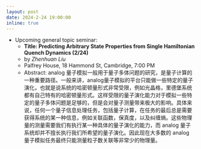 ```yaml
---
layout: post
date: 2024-2-24 19:00:00
inline: true
---
```


<!-- - Upcoming ML4Sci WG:
  - **Recent Advances in Explainable Clustering (6/22)**
  - by *Chengyuan Deng*
  - 29 Oxford St, Pierce Hall 213 Brooks Room, Cambridge 18 Hammond St, Cambridge
  - 7:30 PM: talk begins -->

- Upcoming general topic seminar:
  - **Title: Predicting Arbitrary State Properties from Single Hamiltonian Quench Dynamics (2/24)**
  - by *Zhenhuan Liu*
  - Palfrey House, 18 Hammond St, Cambridge, 7:00 PM
  - Abstract: analog 量子模拟一般用于量子多体问题的研究，是量子计算的一种重要路径。一般来讲，analog量子模拟的平台只能做一些特定的量子演化，也就是说系统的哈密顿量形式非常受限，例如光晶格，里德堡系统都有自己特有的哈密顿量形式。这样受限的量子演化能力对于模拟一些特定的量子多体问题是足够的，但是会对量子测量带来极大的影响。具体来说，任何一个量子信息处理任务，包括量子计算，在任务的最后总是需要获得系统的某一种信息，例如关联函数，保真度，以及纠缠熵。这些物理量的测量需要我们有执行某一种具体的量子演化的能力，而 analog 量子系统却并不擅长执行我们所希望的量子演化。因此现在大多数的 analog 量子模拟任务最终只能测量粒子数关联等非常少的物理量。


